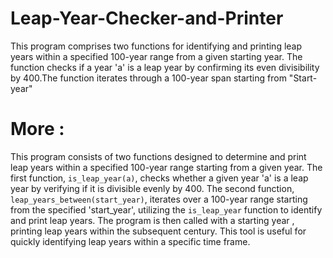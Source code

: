 # Leap-Year-Checker-and-Printer
This program comprises two functions for identifying and printing leap years within a specified 100-year range from a given starting year. The function checks if a year 'a' is a leap year by confirming its even divisibility by 400.The function iterates through a 100-year span starting from "Start-year"

# More :
This program consists of two functions designed to determine and print leap years within a specified 100-year range starting from a given year. The first function, `is_leap_year(a)`, checks whether a given year 'a' is a leap year by verifying if it is divisible evenly by 400. The second function, `leap_years_between(start_year)`, iterates over a 100-year range starting from the specified 'start_year', utilizing the `is_leap_year` function to identify and print leap years. The program is then called with a starting year , printing leap years within the subsequent century. This tool is useful for quickly identifying leap years within a specific time frame.
